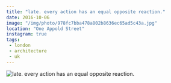 ```yaml
---
title: "late. every action has an equal opposite reaction."
date: 2016-10-06
image: "/img/photo/978fc7bba478a802b8636ec65ad5c43a.jpg"
location: "One Appold Street"
instagram: true
tags:
 - london
 - architecture
 - uk
---
```


![late. every action has an equal opposite reaction.](/img/photo/978fc7bba478a802b8636ec65ad5c43a.jpg)
